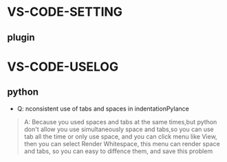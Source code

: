 #  VS-CODE-SETTING #
## plugin ##

#  VS-CODE-USELOG #
## python ##
- Q: nconsistent use of tabs and spaces in indentationPylance
 > A: Because you used spaces and tabs at the same times,but python don't allow you use simultaneously space and tabs,so you can use tab all the time or only use space, and you can click menu like View, then you can select Render Whitespace, this menu can render space and tabs, so you can easy to diffence them, and save this problem